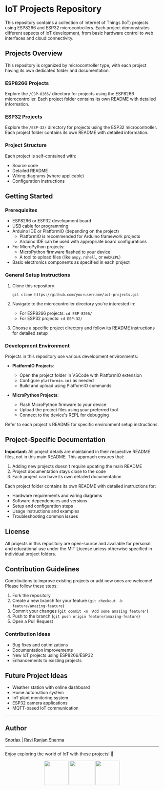 # IoT Projects Repository

This repository contains a collection of Internet of Things (IoT) projects using ESP8266 and ESP32 microcontrollers. Each project demonstrates different aspects of IoT development, from basic hardware control to web interfaces and cloud connectivity.

## Projects Overview

This repository is organized by microcontroller type, with each project having its own dedicated folder and documentation.

### ESP8266 Projects

Explore the `/ESP-8266/` directory for projects using the ESP8266 microcontroller. Each project folder contains its own README with detailed information.

### ESP32 Projects

Explore the `/ESP-32/` directory for projects using the ESP32 microcontroller. Each project folder contains its own README with detailed information.

### Project Structure

Each project is self-contained with:
- Source code
- Detailed README
- Wiring diagrams (where applicable)
- Configuration instructions

## Getting Started

### Prerequisites

- ESP8266 or ESP32 development board
- USB cable for programming
- Arduino IDE or PlatformIO (depending on the project)
  - PlatformIO is recommended for Arduino framework projects
  - Arduino IDE can be used with appropriate board configurations
- For MicroPython projects: 
  - MicroPython firmware flashed to your device
  - A tool to upload files (like `ampy`, `rshell`, or `WebREPL`)
- Basic electronics components as specified in each project

### General Setup Instructions

1. Clone this repository:
   ```
   git clone https://github.com/yourusername/iot-projects.git
   ```

2. Navigate to the microcontroller directory you're interested in:
   - For ESP8266 projects: `cd ESP-8266/`
   - For ESP32 projects: `cd ESP-32/`

3. Choose a specific project directory and follow its README instructions for detailed setup

### Development Environment

Projects in this repository use various development environments:

- **PlatformIO Projects**:
  - Open the project folder in VSCode with PlatformIO extension
  - Configure `platformio.ini` as needed
  - Build and upload using PlatformIO commands

- **MicroPython Projects**:
  - Flash MicroPython firmware to your device
  - Upload the project files using your preferred tool
  - Connect to the device's REPL for debugging

Refer to each project's README for specific environment setup instructions.

## Project-Specific Documentation

**Important:** All project details are maintained in their respective README files, not in this main README. This approach ensures that:

1. Adding new projects doesn't require updating the main README
2. Project documentation stays close to the code
3. Each project can have its own detailed documentation

Each project folder contains its own README with detailed instructions for:
- Hardware requirements and wiring diagrams
- Software dependencies and versions
- Setup and configuration steps
- Usage instructions and examples
- Troubleshooting common issues

## License

All projects in this repository are open-source and available for personal and educational use under the MIT License unless otherwise specified in individual project folders.

## Contribution Guidelines

Contributions to improve existing projects or add new ones are welcome! Please follow these steps:

1. Fork the repository
2. Create a new branch for your feature (`git checkout -b feature/amazing-feature`)
3. Commit your changes (`git commit -m 'Add some amazing feature'`)
4. Push to the branch (`git push origin feature/amazing-feature`)
5. Open a Pull Request

### Contribution Ideas
- Bug fixes and optimizations
- Documentation improvements
- New IoT projects using ESP8266/ESP32
- Enhancements to existing projects

## Future Project Ideas

- Weather station with online dashboard
- Home automation system
- IoT plant monitoring system
- ESP32 camera applications
- MQTT-based IoT communication

---

## Author

[Snorlax | Ravi Ranjan Sharma](https://www.instagram.com/nr_snorlax/)

---

Enjoy exploring the world of IoT with these projects! 🚀

<p align="center">
  <img src="https://raw.githubusercontent.com/arduino/arduino-cli/master/docs/img/Arduino_logo_circle.svg.png" width="80">
  <img src="https://avatars.githubusercontent.com/u/6771446" width="80">
  <img src="https://micropython.org/static/img/Mlogo_138wh.png" width="80">
</p>


